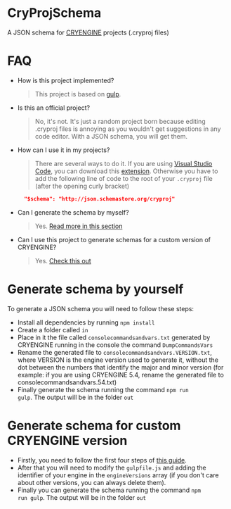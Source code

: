# CryProjSchema
A JSON schema for [CRYENGINE](https://github.com/CRYTEK/CRYENGINE) projects (.cryproj files)

# FAQ
 * How is this project implemented?
   > This project is based on [gulp](https://github.com/gulpjs/gulp).
 * Is this an official project?
   > No, it's not. It's just a random project born because editing .cryproj files is annoying as you wouldn't get suggestions in any code editor. With a JSON schema, you will get them.
 * How can I use it in my projects?
   > There are several ways to do it.
   If you are using [Visual Studio Code](https://github.com/Microsoft/vscode), you can download this [extension](https://marketplace.visualstudio.com/items?itemName=l0ll098.cryproj).
 Otherwise you have to add the following line of code to the root of your <code>.cryproj</code> file (after the opening curly bracket)
    ```json
      "$schema": "http://json.schemastore.org/cryproj"
    ```
 * Can I generate the schema by myself?
   > Yes. [Read more in this section](#Generate-schema-by-yourself)
 * Can I use this project to generate schemas for a custom version of CRYENGINE?
   > Yes. [Check this out](#Generate-schema-for-custom-CRYENGINE-version)


# Generate schema by yourself
To generate a JSON schema you will need to follow these steps:
 - Install all dependencies by running <code>npm install</code>
 - Create a folder called <code>in</code>
 - Place in it the file called <code>consolecommandsandvars.txt</code> generated by CRYENGINE running in the console the command <code>DumpCommandsVars</code>
 - Rename the generated file to <code>consolecommandsandvars.VERSION.txt</code>, where VERSION is the engine version used to generate it, without the dot between the numbers that identify the major and minor version (for example: if you are using CRYENGINE 5.4, rename the generated file to consolecommandsandvars.54.txt)
 - Finally generate the schema running the command <code>npm run gulp</code>. The output will be in the folder <code>out</code>

# Generate schema for custom CRYENGINE version
 - Firstly, you need to follow the first four steps of [this guide](#Generate-schema-by-yourself).
 - After that you will need to modify the <code>gulpfile.js</code> and adding the identifier of your engine in the <code>engineVersions</code> array (if you don't care about other versions, you can always delete them).
 - Finally you can generate the schema running the command <code>npm run gulp</code>. The output will be in the folder <code>out</code>

